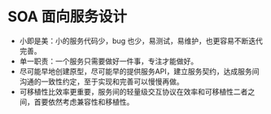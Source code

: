# SOA 面向服务设计

- 小即是美：小的服务代码少，bug 也少，易测试，易维护，也更容易不断迭代完善。
- 单一职责：一个服务只需要做好一件事，专注才能做好。
- 尽可能早地创建原型，尽可能早的提供服务API，建立服务契约，达成服务间沟通的一致性约定，至于实现和完善可以慢慢再做。
- 可移植性比效率更重要，服务间的轻量级交互协议在效率和可移植性二者之间，首要依然考虑兼容性和移植性。
